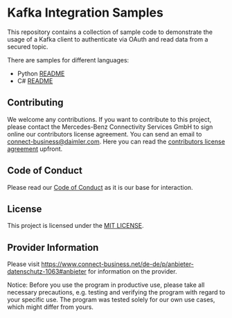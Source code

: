 # Kafka Integration Samples

This repository contains a collection of sample code to demonstrate the usage of a Kafka client to authenticate
via OAuth and read data from a secured topic.

There are samples for different languages:

* Python [README](kafka-sample/python/README)
* C# [README](kafka-sample/c%23/README)


## Contributing

We welcome any contributions.
If you want to contribute to this project, please contact the Mercedes-Benz Connectivity Services GmbH to sign online our contributors license agreement. 
You can send an email to connect-business@daimler.com. Here you can read the [contributors license agreement](CONTRIBUTORS_LICENSE_AGREEMENT_MBCS.pdf) upfront. 

## Code of Conduct

Please read our [Code of Conduct](https://github.com/Daimler/daimler-foss/blob/master/CODE_OF_CONDUCT.md) as it is our base for interaction.

## License

This project is licensed under the [MIT LICENSE](LICENSE).

## Provider Information

Please visit <https://www.connect-business.net/de-de/p/anbieter-datenschutz-1063#anbieter> for information on the provider.

Notice: Before you use the program in productive use, please take all necessary precautions, e.g. testing and verifying the program with regard to your specific use. 
The program was tested solely for our own use cases, which might differ from yours.